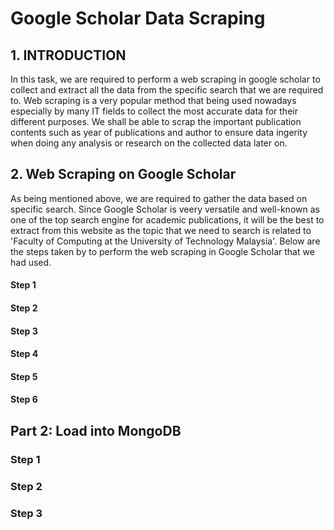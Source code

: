 # Google Scholar Data Scraping 
## 1. INTRODUCTION
In this task, we are required to perform a web scraping in google scholar to collect and extract all the data from the specific search that we are required to. Web scraping is a very popular method that being used nowadays especially by many IT fields to collect the most accurate data for their different purposes. We shall be able to scrap the important publication contents such as year of publications and author to ensure data ingerity when doing any analysis or research on the collected data later on. 

## 2. Web Scraping on Google Scholar
As being mentioned above, we are required to gather the data based on specific search. Since Google Scholar is veery versatile and well-known as one of the top search engine for academic publications, it will be the best to extract from this website as the topic that we need to search is related to 'Faculty of Computing at the University of Technology Malaysia'. Below are the steps taken by to perform the web scraping in Google Scholar that we had used.

#### Step 1

#### Step 2


#### Step 3


#### Step 4

#### Step 5 

#### Step 6


## Part 2: Load into MongoDB
### Step 1

### Step 2

### Step 3


